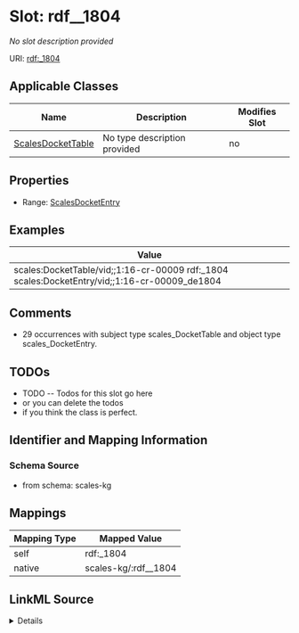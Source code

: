 

# Slot: rdf__1804


_No slot description provided_





URI: [rdf:_1804](http://www.w3.org/1999/02/22-rdf-syntax-ns#_1804)



<!-- no inheritance hierarchy -->





## Applicable Classes

| Name | Description | Modifies Slot |
| --- | --- | --- |
| [ScalesDocketTable](../classes/ScalesDocketTable.md) | No type description provided |  no  |







## Properties

* Range: [ScalesDocketEntry](../classes/ScalesDocketEntry.md)






## Examples

| Value |
| --- |
| scales:DocketTable/vid;;1:16-cr-00009 rdf:_1804 scales:DocketEntry/vid;;1:16-cr-00009_de1804 |

## Comments

* 29 occurrences with subject type scales_DocketTable and object type scales_DocketEntry.

## TODOs

* TODO -- Todos for this slot go here
* or you can delete the todos
* if you think the class is perfect.

## Identifier and Mapping Information







### Schema Source


* from schema: scales-kg




## Mappings

| Mapping Type | Mapped Value |
| ---  | ---  |
| self | rdf:_1804 |
| native | scales-kg/:rdf__1804 |




## LinkML Source

<details>
```yaml
name: rdf__1804
description: No slot description provided
todos:
- TODO -- Todos for this slot go here
- or you can delete the todos
- if you think the class is perfect.
comments:
- 29 occurrences with subject type scales_DocketTable and object type scales_DocketEntry.
examples:
- value: scales:DocketTable/vid;;1:16-cr-00009 rdf:_1804 scales:DocketEntry/vid;;1:16-cr-00009_de1804
from_schema: scales-kg
rank: 1000
slot_uri: rdf:_1804
alias: rdf__1804
domain_of:
- scales_DocketTable
range: scales_DocketEntry

```
</details>